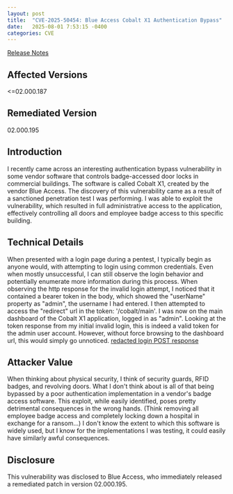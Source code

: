 ```yaml
---
layout: post
title:  "CVE-2025-50454: Blue Access Cobalt X1 Authentication Bypass"
date:   2025-08-01 7:53:15 -0400
categories: CVE
---
```


[Release Notes][release-notes]

[release-notes]: https://www.blueaccessinc.com/_files/ugd/26da22_6201a0cdc9f34b2fb84b748d5e87a608.pdf

## Affected Versions
<=02.000.187

## Remediated Version
02.000.195

## Introduction
I recently came across an interesting authentication bypass vulnerability in some vendor software that controls badge-accessed door locks in commercial buildings. The software is called Cobalt X1, created by the vendor Blue Access. The discovery of this vulnerability came as a result of a sanctioned penetration test I was performing. I was able to exploit the vulnerability, which resulted in full administrative access to the application, effectively controlling all doors and employee badge access to this specific building.

## Technical Details
When presented with a login page during a pentest, I typically begin as anyone would, with attempting to login using common credentials. Even when mostly unsuccessful, I can still observe the login behavior and potentially enumerate more information during this process. When observing the http response for the invalid login attempt, I noticed that it contained a bearer token in the body, which showed the "userName" property as "admin", the username I had entered. I then attempted to access the "redirect" url in the token: '/cobalt/main'. I was now on the main dashboard of the Cobalt X1 application, logged in as "admin". Looking at the token response from my initial invalid login, this is indeed a valid token for the admin user account. However, without force browsing to the dashboard url, this would simply go unnoticed. 
[redacted login POST response](<CVE-2025-50454.png>)

## Attacker Value
When thinking about physical security, I think of security guards, RFID badges, and revolving doors. What I don't think about is all of that being bypassed by a poor authentication implementation in a vendor's badge access software. This exploit, while easily identified, poses pretty detrimental consequences in the wrong hands. (Think removing all employee badge access and completely locking down a hospital in exchange for a ransom...) I don't know the extent to which this software is widely used, but I know for the implementations I was testing, it could easily have similarly awful consequences.

## Disclosure 
This vulnerability was disclosed to Blue Access, who immediately released a remediated patch in version 02.000.195.
